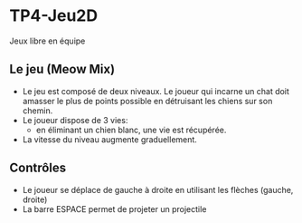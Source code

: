 
# TP4-Jeu2D
Jeux libre en équipe
## Le jeu (Meow Mix)

 - Le jeu est composé de deux niveaux. Le joueur qui incarne un chat
   doit amasser le plus de points possible en détruisant les chiens sur
   son chemin. 
  - Le joueur dispose de 3 vies:
    - en éliminant un chien blanc,
   une vie est récupérée. 
  - La vitesse du niveau augmente graduellement.

## Contrôles

 - Le joueur se déplace de gauche à droite en utilisant les flèches (gauche, droite)
 - La barre ESPACE permet de projeter un projectile

